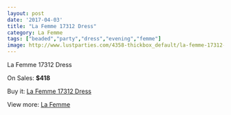 ```yaml
---
layout: post
date: '2017-04-03'
title: "La Femme 17312 Dress"
category: La Femme
tags: ["beaded","party","dress","evening","femme"]
image: http://www.lustparties.com/4358-thickbox_default/la-femme-17312-dress.jpg
---
```

La Femme 17312 Dress

On Sales: **$418**
<a href="https://www.lustparties.com/en/la-femme/1459-la-femme-17312-dress.html"><amp-img layout="responsive" width="600" height="600" src="//www.lustparties.com/4358-thickbox_default/la-femme-17312-dress.jpg" alt="La Femme 17312 Dress 0" /></a>

Buy it: [La Femme 17312 Dress](https://www.lustparties.com/en/la-femme/1459-la-femme-17312-dress.html "La Femme 17312 Dress")

View more: [La Femme](https://www.lustparties.com/en/4-la-femme "La Femme")